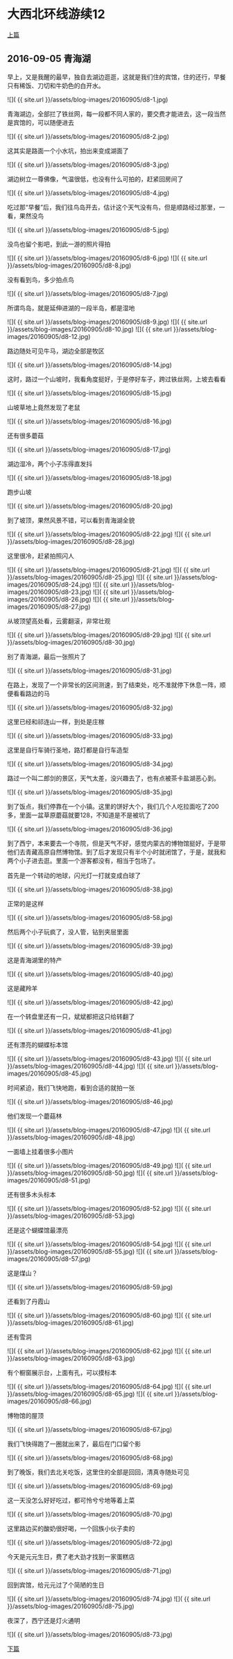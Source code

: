大西北环线游续12
========================

[上篇](/2016/09/04/大西北12.html)

2016-09-05 青海湖
------------------------

早上，又是我醒的最早，独自去湖边逛逛，这就是我们住的宾馆，住的还行，早餐只有稀饭、刀切和牛奶色的白开水。

![]( {{ site.url }}/assets/blog-images/20160905/d8-1.jpg)

青海湖边，全部拦了铁丝网，每一段都不同人家的，要交费才能进去，这一段当然是宾馆的，可以随便进去

![]( {{ site.url }}/assets/blog-images/20160905/d8-2.jpg)

这其实是路面一个小水坑，拍出来变成湖面了

![]( {{ site.url }}/assets/blog-images/20160905/d8-3.jpg)

湖边树立一尊佛像，气温很低，也没有什么可拍的，赶紧回房间了

![]( {{ site.url }}/assets/blog-images/20160905/d8-4.jpg)

吃过那“早餐”后，我们往鸟岛开去，估计这个天气没有鸟，但是顺路经过那里，一看，果然没鸟

![]( {{ site.url }}/assets/blog-images/20160905/d8-5.jpg)

没鸟也留个影吧，到此一游的照片得拍

![]( {{ site.url }}/assets/blog-images/20160905/d8-6.jpg)
![]( {{ site.url }}/assets/blog-images/20160905/d8-8.jpg)

没有看到鸟，多少拍点鸟

![]( {{ site.url }}/assets/blog-images/20160905/d8-7.jpg)

所谓鸟岛，就是延伸进湖的一段半岛，都是湿地

![]( {{ site.url }}/assets/blog-images/20160905/d8-9.jpg)
![]( {{ site.url }}/assets/blog-images/20160905/d8-10.jpg)
![]( {{ site.url }}/assets/blog-images/20160905/d8-12.jpg)

路边随处可见牛马，湖边全部是牧区

![]( {{ site.url }}/assets/blog-images/20160905/d8-14.jpg)

这时，路过一个山坡时，我看角度挺好，于是停好车子，跨过铁丝网，上坡去看看

![]( {{ site.url }}/assets/blog-images/20160905/d8-15.jpg)

山坡草地上竟然发现了老鼠

![]( {{ site.url }}/assets/blog-images/20160905/d8-16.jpg)

还有很多蘑菇

![]( {{ site.url }}/assets/blog-images/20160905/d8-17.jpg)

湖边湿冷，两个小子冻得直发抖

![]( {{ site.url }}/assets/blog-images/20160905/d8-18.jpg)

跑步山坡

![]( {{ site.url }}/assets/blog-images/20160905/d8-20.jpg)

到了坡顶，果然风景不错，可以看到青海湖全貌

![]( {{ site.url }}/assets/blog-images/20160905/d8-22.jpg)
![]( {{ site.url }}/assets/blog-images/20160905/d8-28.jpg)

这里很冷，赶紧拍照闪人

![]( {{ site.url }}/assets/blog-images/20160905/d8-21.jpg)
![]( {{ site.url }}/assets/blog-images/20160905/d8-25.jpg)
![]( {{ site.url }}/assets/blog-images/20160905/d8-24.jpg)
![]( {{ site.url }}/assets/blog-images/20160905/d8-23.jpg)
![]( {{ site.url }}/assets/blog-images/20160905/d8-26.jpg)
![]( {{ site.url }}/assets/blog-images/20160905/d8-27.jpg)

从坡顶望高处看，云雾翻滚，非常壮观

![]( {{ site.url }}/assets/blog-images/20160905/d8-29.jpg)
![]( {{ site.url }}/assets/blog-images/20160905/d8-30.jpg)

别了青海湖，最后一张照片了

![]( {{ site.url }}/assets/blog-images/20160905/d8-31.jpg)

在路上，发现了一个非常长的区间测速，到了结束处，吃不准就停下休息一阵，顺便看看路边的马

![]( {{ site.url }}/assets/blog-images/20160905/d8-32.jpg)

这里已经和祁连山一样，到处是庄稼

![]( {{ site.url }}/assets/blog-images/20160905/d8-33.jpg)

这里是自行车骑行圣地，路灯都是自行车造型

![]( {{ site.url }}/assets/blog-images/20160905/d8-34.jpg)

路过一个叫二郎剑的景区，天气太差，没兴趣去了，也有点被茶卡盐湖恶心到。

![]( {{ site.url }}/assets/blog-images/20160905/d8-35.jpg)

到了饭点，我们停靠在一个小镇。这里的饼好大个，我们几个人吃拉面吃了200多，里面一盆草原蘑菇就要128，不知道是不是被坑了

![]( {{ site.url }}/assets/blog-images/20160905/d8-36.jpg)

到了西宁，本来要去一个寺院，但是天气不好，感觉内蒙古的博物馆挺好，于是带他们去青藏高原自然博物馆。到了后才发现只有半个小时就闭馆了，于是，就我和两个小子进去逛。里面一个游客都没有，相当于包场了。

首先是一个转动的地球，闪光灯一打就变成白球了

![]( {{ site.url }}/assets/blog-images/20160905/d8-38.jpg)

正常的是这样

![]( {{ site.url }}/assets/blog-images/20160905/d8-58.jpg)

然后两个小子玩疯了，没人管，钻到夹层里面

![]( {{ site.url }}/assets/blog-images/20160905/d8-39.jpg)

这是青海湖里的特产

![]( {{ site.url }}/assets/blog-images/20160905/d8-40.jpg)

这是藏羚羊

![]( {{ site.url }}/assets/blog-images/20160905/d8-42.jpg)

在一个转盘里还有一只，斌斌都把这只给转翻了

![]( {{ site.url }}/assets/blog-images/20160905/d8-41.jpg)

还有漂亮的蝴蝶标本馆

![]( {{ site.url }}/assets/blog-images/20160905/d8-43.jpg)
![]( {{ site.url }}/assets/blog-images/20160905/d8-44.jpg)
![]( {{ site.url }}/assets/blog-images/20160905/d8-45.jpg)

时间紧迫，我们飞快地跑，看到合适的就拍一张

![]( {{ site.url }}/assets/blog-images/20160905/d8-46.jpg)

他们发现一个蘑菇林

![]( {{ site.url }}/assets/blog-images/20160905/d8-47.jpg)
![]( {{ site.url }}/assets/blog-images/20160905/d8-48.jpg)

一面墙上挂着很多小图片

![]( {{ site.url }}/assets/blog-images/20160905/d8-49.jpg)
![]( {{ site.url }}/assets/blog-images/20160905/d8-50.jpg)
![]( {{ site.url }}/assets/blog-images/20160905/d8-51.jpg)

还有很多木头标本

![]( {{ site.url }}/assets/blog-images/20160905/d8-52.jpg)
![]( {{ site.url }}/assets/blog-images/20160905/d8-53.jpg)

还是这个蝴蝶馆最漂亮

![]( {{ site.url }}/assets/blog-images/20160905/d8-54.jpg)
![]( {{ site.url }}/assets/blog-images/20160905/d8-55.jpg)
![]( {{ site.url }}/assets/blog-images/20160905/d8-57.jpg)

这是煤山？

![]( {{ site.url }}/assets/blog-images/20160905/d8-59.jpg)

还看到了丹霞山

![]( {{ site.url }}/assets/blog-images/20160905/d8-60.jpg)
![]( {{ site.url }}/assets/blog-images/20160905/d8-61.jpg)

还有雪洞

![]( {{ site.url }}/assets/blog-images/20160905/d8-62.jpg)
![]( {{ site.url }}/assets/blog-images/20160905/d8-63.jpg)

有个橱窗展示台，上面有孔，可以摸标本

![]( {{ site.url }}/assets/blog-images/20160905/d8-64.jpg)
![]( {{ site.url }}/assets/blog-images/20160905/d8-65.jpg)
![]( {{ site.url }}/assets/blog-images/20160905/d8-66.jpg)

博物馆的屋顶

![]( {{ site.url }}/assets/blog-images/20160905/d8-67.jpg)

我们飞快得跑了一圈就出来了，最后在门口留个影

![]( {{ site.url }}/assets/blog-images/20160905/d8-68.jpg)

到了晚饭，我们去北关吃饭，这里住的全部是回回，清真寺随处可见

![]( {{ site.url }}/assets/blog-images/20160905/d8-69.jpg)

这一天没怎么好好吃过，都可怜兮兮地等着上菜

![]( {{ site.url }}/assets/blog-images/20160905/d8-70.jpg)

这里路边买的酸奶很好喝，一个回族小伙子卖的

![]( {{ site.url }}/assets/blog-images/20160905/d8-72.jpg)

今天是元元生日，费了老大劲才找到一家蛋糕店

![]( {{ site.url }}/assets/blog-images/20160905/d8-71.jpg)

回到宾馆，给元元过了个简陋的生日

![]( {{ site.url }}/assets/blog-images/20160905/d8-74.jpg)
![]( {{ site.url }}/assets/blog-images/20160905/d8-75.jpg)

夜深了，西宁还是灯火通明

![]( {{ site.url }}/assets/blog-images/20160905/d8-73.jpg)

[下篇](/2016/09/06/大西北14.html)